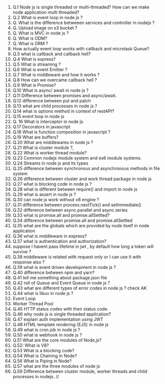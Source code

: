 1. Q.1 Node js is single threaded or multi-threaded? How can we make node application multi threaded?
2. Q.2 What is event loop in node js ?
3. Q. What is the difference betweeen services and controller in nodejs ?
4. Q. Upload image on s3 bucket ?
5. Q. What is MVC in node js ?
6. Q. What is ODM?
7. Q. What is ORM ?
8. How actually event loop works with callback and microtask Queue?
9. Q.3 what is callback and callback hell?
10. Q.4 What is express?
11. Q.5 What is streaming ?
12. Q.6 What is event Emitter ?
13. Q.7 What is middleware and how it works ?
14. Q.8 How can we overcame callback hell ?
15. Q.9 What is Promise?
16. Q.10 What is async/ await in node js ?
17. Q.11 Difference between promises and async/await.
18. Q.12 difference between put and patch
19. Q.13 what are child processes in node js ?
20. Q.14 what is options method in context of restAPI?
21. Q.15 event loop in node js
22. Q. 16 What is interceptor in node js
23. Q.17 Decorators in javascript
24. Q.18 What is function composition in javascript ?
25. Q.19 What are buffers?
26. Q.20 What are middlewares in node js ?
27. Q.21 What is cluster module ?,
28. Q.22 What is worker thread module?
29. Q.23 Common nodejs module system and es6 module systems.
30. Q.24 Streams in node js and its types
31. Q.25 difference between synchronous and asynchronous methods in file system
32. Q.26 difference between cluster and work thread package in node js
33. Q.27 what is blocking code in node js ?
34. Q.28 what is different between require() and import in node js
35. Q.29 what is assert in node js ?
36. Q.30 can node js work without v8 engine ?
37. Q.31 difference between process.nextTick() and setImmediate()
38. Q.32 difference between async.parallel and async.series
39. Q.33 what is promise.all and promise.allSettled?
40. Q.34 difference between promise.all and promise.allSettled
41. Q.35 what are the globals which are provided by node itself in node application
42. Q.36 what is middleware in express?
43. Q.37 what is authentication and authorization?
44. suppose I havent pass lifetime in jwt , by default how long a token will survive ?
45. Q.38 middleware is related with request only or I can use it with response also ?
46. Q.39 what is event driven development in node js ?
47. Q.40 difference between npm and yarn?
48. Q.41 tell me something about package.json file
49. Q.42 roll of Queue and Event Queue in node js ?
50. Q.43 what are different types of error codes in node js ? check AK
51. Q.44 what is libuv in node js ?
52. Event Loop
53. Worker Thread Pool
54. Q.45 HTTP status codes with their status code.
55. Q.46 why node js is single threaded application?
56. Q.47 explain auth implementation using JWT
57. Q.48 HTML template rendering (EJS) in node js
58. Q.49 what is cron job in node js ?
59. Q.50 what is webhook in node js ?
60. Q.51 What are the core modules of Node,js?
61. Q.52: What is V8?
62. Q.53 What is a blocking code?
63. Q.54 What is Chaining in Node? 
64. Q.56 What is Piping in Node?
65. Q.57 what are the three modules of node js
66. Q.59 Difference between cluster module, worker threads and child processes in nodejs.   //
